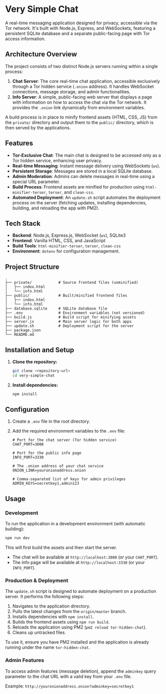 # Very Simple Chat

A real-time messaging application designed for privacy, accessible via the Tor network. It's built with Node.js, Express, and WebSockets, featuring a persistent SQLite database and a separate public-facing page with Tor access information.

## Architecture Overview

The project consists of two distinct Node.js servers running within a single process:

1.  **Chat Server**: The core real-time chat application, accessible exclusively through a Tor hidden service (`.onion` address). It handles WebSocket connections, message storage, and admin functionalities.
2.  **Info Server**: A simple, public-facing web server that displays a page with information on how to access the chat via the Tor network. It provides the `.onion` link dynamically from environment variables.

A build process is in place to minify frontend assets (HTML, CSS, JS) from the `private/` directory and output them to the `public/` directory, which is then served by the applications.

## Features

- **Tor-Exclusive Chat**: The main chat is designed to be accessed only as a Tor hidden service, enhancing user privacy.
- **Real-time Messaging**: Instant message delivery using WebSockets (`ws`).
- **Persistent Storage**: Messages are stored in a local SQLite database.
- **Admin Moderation**: Admins can delete messages in real-time using a special URL parameter.
- **Build Process**: Frontend assets are minified for production using `html-minifier-terser`, `terser`, and `clean-css`.
- **Automated Deployment**: An `update.sh` script automates the deployment process on the server (fetching updates, installing dependencies, building, and reloading the app with PM2).

## Tech Stack

- **Backend**: Node.js, Express.js, WebSocket (`ws`), SQLite3
- **Frontend**: Vanilla HTML, CSS, and JavaScript
- **Build Tools**: `html-minifier-terser`, `terser`, `clean-css`
- **Environment**: `dotenv` for configuration management.

## Project Structure

```
.
├── private/            # Source frontend files (unminified)
│   ├── index.html
│   └── info.html
├── public/             # Built/minified frontend files
│   ├── index.html
│   └── info.html
├── database.sqlite     # SQLite database file
├── .env                # Environment variables (not versioned)
├── build.js            # Build script for minifying assets
├── server.js           # Main server logic for both apps
├── update.sh           # Deployment script for the server
├── package.json
└── README.md
```

## Installation and Setup

1.  **Clone the repository:**
    ```bash
    git clone <repository-url>
    cd very-simple-chat
    ```

2.  **Install dependencies:**
    ```bash
    npm install
    ```

## Configuration

1.  Create a `.env` file in the root directory.

2.  Add the required environment variables to the `.env` file:

    ```env
    # Port for the chat server (Tor hidden service)
    CHAT_PORT=3000

    # Port for the public info page
    INFO_PORT=3330

    # The .onion address of your chat service
    ONION_LINK=youronionaddress.onion

    # Comma-separated list of keys for admin privileges
    ADMIN_KEYS=secretkey1,admin123
    ```

## Usage

### Development

To run the application in a development environment (with automatic building):

```bash
npm run dev
```

This will first build the assets and then start the server.

- The chat will be available at `http://localhost:3000` (or your `CHAT_PORT`).
- The info page will be available at `http://localhost:3330` (or your `INFO_PORT`).

### Production & Deployment

The `update.sh` script is designed to automate deployment on a production server. It performs the following steps:
1.  Navigates to the application directory.
2.  Pulls the latest changes from the `origin/master` branch.
3.  Installs dependencies with `npm install`.
4.  Builds the frontend assets using `npm run build`.
5.  Reloads the application using PM2 (`pm2 reload tor-hidden-chat`).
6.  Cleans up untracked files.

To use it, ensure you have PM2 installed and the application is already running under the name `tor-hidden-chat`.

### Admin Features

To access admin features (message deletion), append the `adminkey` query parameter to the chat URL with a valid key from your `.env` file.

Example: `http://youronionaddress.onion?adminkey=secretkey1`
